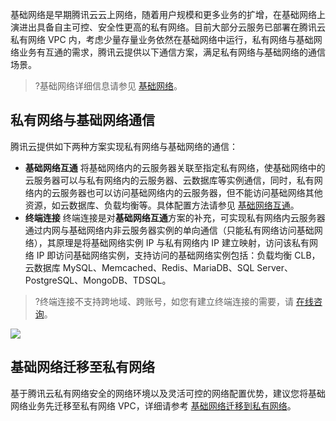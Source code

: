 基础网络是早期腾讯云云上网络，随着用户规模和更多业务的扩增，在基础网络上演进出具备自主可控、安全性更高的私有网络。目前大部分云服务已部署在腾讯云私有网络 VPC 内，考虑少量存量业务依然在基础网络中运行，私有网络与基础网络业务有互通的需求，腾讯云提供以下通信方案，满足私有网络与基础网络的通信场景。
>?基础网络详细信息请参见 [基础网络](https://cloud.tencent.com/document/product/215/58039)。

##  私有网络与基础网络通信
腾讯云提供如下两种方案实现私有网络与基础网络的通信：
+  **基础网络互通**
将基础网络内的云服务器关联至指定私有网络，使基础网络中的云服务器可以与私有网络内的云服务器、云数据库等实例通信，同时，私有网络内的云服务器也可以访问基础网络内的云服务器，但不能访问基础网络其他资源，如云数据库、负载均衡等。具体配置方法请参见 [基础网络互通](https://cloud.tencent.com/document/product/215/57838)。
+  **终端连接**
 终端连接是对**基础网络互通**方案的补充，可实现私有网络内云服务器通过内网与基础网络内非云服务器实例的单向通信（只能私有网络访问基础网络），其原理是将基础网络实例 IP 与私有网络内 IP 建立映射，访问该私有网络 IP 即访问基础网络实例，支持访问的基础网络实例包括：负载均衡 CLB，云数据库 MySQL、Memcached、Redis、MariaDB、SQL Server、PostgreSQL、MongoDB、TDSQL。
>?终端连接不支持跨地域、跨账号，如您有建立终端连接的需要，请 [在线咨询](https://cloud.tencent.com/online-service?from=sales&source=PRESALE)。
>
![](https://main.qcloudimg.com/raw/ba79dd7088dea29fba0f31d600b4c1ba.png)


## 基础网络迁移至私有网络
基于腾讯云私有网络安全的网络环境以及灵活可控的网络配置优势，建议您将基础网络业务先迁移至私有网络 VPC，详细请参考 [基础网络迁移到私有网络](https://cloud.tencent.com/document/product/215/57842)。

